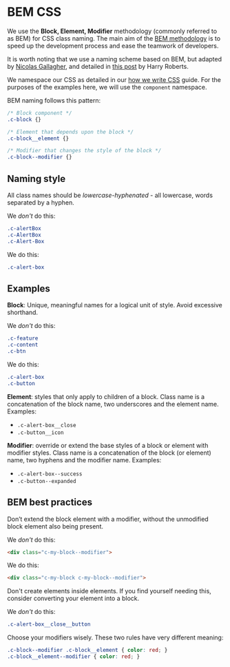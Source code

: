 # BEM CSS

We use the **Block, Element, Modifier** methodology (commonly referred to as BEM) for CSS class naming. The main aim of the [BEM methodology](http://getbem.com/) is to speed up the development process and ease the teamwork of developers.

It is worth noting that we use a naming scheme based on BEM, but adapted by [Nicolas Gallagher](http://nicolasgallagher.com/about-html-semantics-front-end-architecture/), and detailed in [this post](http://csswizardry.com/2013/01/mindbemding-getting-your-head-round-bem-syntax/) by Harry Roberts.

We namespace our CSS as detailed in our [how we write CSS](how-we-write-css.md) guide. For the purposes of the examples here, we will use the `component` namespace.

BEM naming follows this pattern:
```css
/* Block component */
.c-block {}

/* Element that depends upon the block */
.c-block__element {}

/* Modifier that changes the style of the block */
.c-block--modifier {}
```

## Naming style

All class names should be _lowercase-hyphenated_ - all lowercase, words separated by a hyphen.

We _don't_ do this:
```css
.c-alertBox
.c-AlertBox
.c-Alert-Box
```

We do this:
```css
.c-alert-box
```

## Examples

**Block**: Unique, meaningful names for a logical unit of style. Avoid excessive shorthand.

We _don't_ do this:
```css
.c-feature
.c-content
.c-btn
```

We do this:
```css
.c-alert-box
.c-button
```

**Element**: styles that only apply to children of a block. Class name is a concatenation of the block name, two underscores and the element name. Examples:
- `.c-alert-box__close`
- `.c-button__icon`

**Modifier**: override or extend the base styles of a block or element with modifier styles. Class name is a concatenation of the block (or element) name, two hyphens and the modifier name. Examples:
- `.c-alert-box--success`
- `.c-button--expanded`

## BEM best practices

Don’t extend the block element with a modifier, without the unmodified block element also being present.

We _don't_ do this:
```html
<div class="c-my-block--modifier">
```

We do this:
```html
<div class="c-my-block c-my-block--modifier">
```

Don't create elements inside elements. If you find yourself needing this, consider converting your element into a block.

We _don't_ do this:
```css
.c-alert-box__close__button
```

Choose your modifiers wisely. These two rules have very different meaning:
```css
.c-block--modifier .c-block__element { color: red; }
.c-block__element--modifier { color: red; }
```
